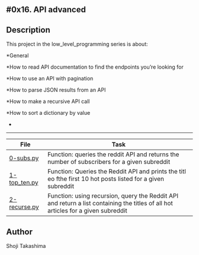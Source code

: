 #0x16. API advanced
---
## Description

This project in the low_level_programming series is about:

*General

*How to read API documentation to find the endpoints you’re looking for

*How to use an API with pagination

*How to parse JSON results from an API

*How to make a recursive API call

*How to sort a dictionary by value

*

---
File|Task
---|---
[0-subs.py](./0-subs.py) | Function: queries the reddit API and returns the number of subscribers for a given subreddit
[1-top_ten.py](./1-top_ten.py) | Function: Queries the Reddit API and prints the titl eo fthe first 10 hot posts listed for a given subreddit
[2-recurse.py](./2-recurse.py) | Function: using recursion, query the Reddit API and return a list containing the titles of all hot articles for a given subreddit

## Author
 Shoji Takashima
